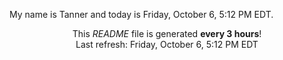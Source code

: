 My name is Tanner and today is Friday, October 6, 5:12 PM EDT.

<p align="center">This <i>README</i> file is generated <b>every 3 hours</b>!</br>Last refresh: Friday, October 6, 5:12 PM EDT<br /></p>
